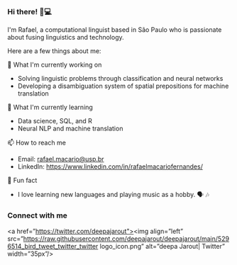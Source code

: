 ### Hi there! 👋💻

I'm Rafael, a computational linguist based in São Paulo who is passionate about fusing linguistics and technology.

Here are a few things about me:

🔭 What I'm currently working on

* Solving linguistic problems through classification and neural networks
* Developing a disambiguation system of spatial prepositions for machine translation

🌱 What I'm currently learning

* Data science, SQL, and R
* Neural NLP and machine translation

📫 How to reach me

* Email: rafael.macario@usp.br
* LinkedIn: https://www.linkedin.com/in/rafaelmacariofernandes/ 

💬 Fun fact

* I love learning new languages and playing music as a hobby. 🗣️ 🎶

### Connect with me
<a href=”https://twitter.com/deepajarout"><img align=”left” src=”https://raw.githubusercontent.com/deepajarout/deepajarout/main/5296514_bird_tweet_twitter_twitter logo_icon.png” alt=”deepa Jarout| Twitter” width=”35px”/></a>
